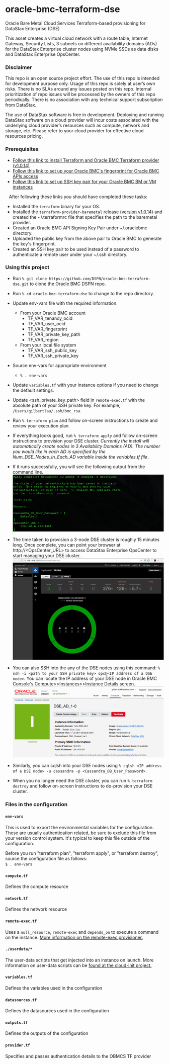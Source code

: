 # oracle-bmc-terraform-dse
Oracle Bare Metal Cloud Services Terraform-based provisioning for DataStax Enterprise (DSE)

This asset creates a virtual cloud network with a route table, Internet Gateway, Security Lists, 3 subnets on different availability domains (ADs) for the DataStax Enterprise cluster nodes using NVMe SSDs as data disks and DataStax Enterprise OpsCenter. 

### Disclaimer
This repo is an open source project effort.  The use of this repo is intended for development purpose only.  Usage of this repo is solely at user’s own risks.  There is no SLAs around any issues posted on this repo.  Internal prioritization of repo issues will be processed by the owners of this repo periodically.  There is no association with any technical support subscription from DataStax.

The use of DataStax software is free in development. Deploying and running DataStax software on a cloud provider will incur costs associated with the underlying cloud provider’s resources such as compute, network and storage, etc.  Please refer to your cloud provider for effective cloud resources pricing.

### Prerequisites
* [Follow this link to install Terraform and Oracle BMC Terraform provider (v1.0.14)](https://github.com/oracle/terraform-provider-baremetal/blob/master/README.md)
* [Follow this link to set up your Oracle BMC's fingerprint for Oracle BMC APIs access](https://docs.us-phoenix-1.oraclecloud.com/Content/API/Concepts/apisigningkey.htm)
* [Follow this link to set up SSH key pair for your Oracle BMC BM or VM instances](https://docs.us-phoenix-1.oraclecloud.com/Content/GSG/Tasks/creatingkeys.htm)

&nbsp;&nbsp;&nbsp;After following these links you should have completed these tasks:
* Installed the `terraform` binary for your OS.
* Installed the `terraform-provider-baremetal` release ([version v1.0.14](https://github.com/oracle/terraform-provider-baremetal/releases/tag/v1.0.14)) and created the ~/.terraformrc file that specifies the path to the baremetal provider.
* Created an Oracle BMC API Signing Key Pair under ~/.oraclebmc directory.
* Uploaded the public key from the above pair to Oracle BMC to generate the key's fingerprint.
* Created an SSH key pair to be used instead of a password to authenticate a remote user under your ~/.ssh directory.

### Using this project
* Run `% git clone https://github.com/DSPN/oracle-bmc-terraform-dse.git` to clone the Oracle BMC DSPN repo.
* Run `% cd oracle-bmc-terraform-dse` to change to the repo directory.
* Update env-vars file with the required information.
  * From your Oracle BMC account
    * TF_VAR_tenancy_ocid
    * TF_VAR_user_ocid
    * TF_VAR_fingerprint
    * TF_VAR_private_key_path
    * TF_VAR_region
  * From your local file system
    * TF_VAR_ssh_public_key
    * TF_VAR_ssh_private_key

* Source env-vars for appropriate environment
  * `% . env-vars`
* Update `variables.tf` with your instance options if you need to change the default settings.
* Update \<ssh_private_key_path\> field in `remote-exec.tf` with the absolute path of your SSH private key. For example, `/Users/gilbertlau/.ssh/bmc_rsa`
* Run `% terraform plan` and follow on-screen instructions to create and review your execution plan.
* If everything looks good, run `% terraform apply` and follow on-screen instructions to provision your DSE cluster. *Currently the install will automatically create nodes in 3 Availability Domains (AD). The number you would like in each AD is specified by the Num_DSE_Nodes_In_Each_AD variable inside the variables.tf file*.
* If it runs successfully, you will see the following output from the command line.
![](./img/terraform_apply.png)
* The time taken to provision a 3-node DSE cluster is roughly 15 minutes long. Once complete, you can point your browser at http://<OpsCenter_URL> to access DataStax Enterprise OpsCenter to start managing your DSE cluster.
![](./img/opsc_dashboard.png)
* You can also SSH into the any of the DSE nodes using this command: `% ssh -i <path to your SSH private key> opc@<IP address of a DSE node>`.  You can locate the IP address of your DSE node in Oracle BMC Console's Compute>>Instances>>Instance Details screen.
![](./img/dse_ip.png)
* Similarly, you can cqlsh into your DSE nodes using `% cqlsh <IP address of a DSE node> -u cassandra -p <Cassandra_DB_User_Password>`.
* When you no longer need the DSE cluster, you can run `% terraform destroy` and follow on-screen instructions to de-provision your DSE cluster.

### Files in the configuration

#### `env-vars`
This is used to export the environmental variables for the configuration. These are usually authentication related, be sure to exclude this file from your version control system. It's typical to keep this file outside of the configuration.

Before you run "terraform plan", "terraform apply", or "terraform destroy", source the configuration file as follows:  
`$ . env-vars`

#### `compute.tf`
Defines the compute resource

#### `network.tf`
Defines the network resource

#### `remote-exec.tf`
Uses a `null_resource`, `remote-exec` and `depends_on` to execute a command on the instance. [More information on the remote-exec provisioner.](https://www.terraform.io/docs/provisioners/remote-exec.html) 

#### `./userdata/*`
The user-data scripts that get injected into an instance on launch. More information on user-data scripts can be [found at the cloud-init project.](https://cloudinit.readthedocs.io/en/latest/topics/format.html)

#### `variables.tf`
Defines the variables used in the configuration

#### `datasources.tf`
Defines the datasources used in the configuration

#### `outputs.tf`
Defines the outputs of the configuration

#### `provider.tf`
Specifies and passes authentication details to the OBMCS TF provider
